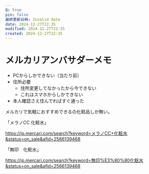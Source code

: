 ```yaml
---
Q: true
pin: false
最終更新日時: Invalid date
date: 2024-12-27T22:35
modified: 2024-12-27T22:35
created: 2024-12-27T22:35
---
```

# メルカリアンバサダーメモ

- PCからしかできない（当たり前）
- 住所必要
    - 住所変更してなかったから今できない
    - これはスマホからしかできない
- 本人確認さえ住んでればすぐ通った

メルカリで気軽におすすめできるの化粧品しか無い。

「メラノCC 化粧水」

https://jp.mercari.com/search?keyword=メラノCC+化粧水&status=on_sale&afid=2566139468

「無印　化粧水」

https://jp.mercari.com/search?keyword=無印%E3%80%80化粧水&status=on_sale&afid=2566139468